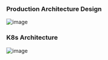 ### Production Architecture Design
![image](https://github.com/user-attachments/assets/16310d9b-859b-4b05-ab09-9d9715b762f4)

### K8s Architecture
![image](https://github.com/user-attachments/assets/01957d39-f02a-402a-8182-6aa7aa6360fa)
